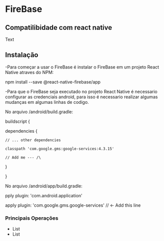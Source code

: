# FireBase

## Compatilibidade com react native

Text

## Instalação

-Para começar a usar o FireBase é instalar o FireBase em um projeto React Native atraves do NPM:

npm install --save @react-native-firebase/app

-Para que o FireBase seja executado no projeto React Native é necessario configurar as credenciais android, para isso é necessario realizar algumas mudanças em algumas linhas de codigo.

No arquivo /android/build.gradle:

buildscript {

  dependencies {
  
    // ... other dependencies
    
    classpath 'com.google.gms:google-services:4.3.15'
    
    // Add me --- /\
    
  }
  
}

No arquivo /android/app/build.gradle:

pply plugin: 'com.android.application'

apply plugin: 'com.google.gms.google-services' // <- Add this line

### Principais Operações

- List
- List

